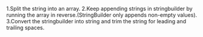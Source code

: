 1.Split the string into an array.
2.Keep appending strings in stringbuilder by running the array in reverse.(StringBuilder only appends non-empty values).
3.Convert the stringbuilder into string and trim the string for leading and trailing spaces.